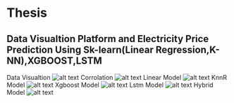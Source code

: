 # Thesis
<h2>Data Visualtion Platform and Electricity Price Prediction Using Sk-learn(Linear Regression,K-NN),XGBOOST,LSTM</h2>

Data Visualtion
![alt text](https://github.com/ThanosPourikis/Thesis/blob/master/static/index.png)
Corrolation
![alt text](https://github.com/ThanosPourikis/Thesis/blob/master/static/cor.png)
Linear Model
![alt text](https://github.com/ThanosPourikis/Thesis/blob/master/static/linear.png)
KnnR Model
![alt text](https://github.com/ThanosPourikis/Thesis/blob/master/static/KnnR.png)
Xgboost Model
![alt text](https://github.com/ThanosPourikis/Thesis/blob/master/static/XgBoost.png)
Lstm Model
![alt text](https://github.com/ThanosPourikis/Thesis/blob/master/static/lstm.png)
Hybrid Model
![alt text](https://github.com/ThanosPourikis/Thesis/blob/master/static/hybrid.png)
